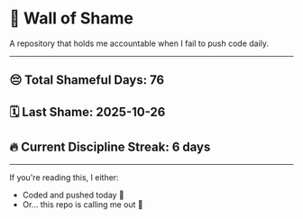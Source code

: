 # 🧱 Wall of Shame

A repository that holds me accountable when I fail to push code daily.

---

## 😔 Total Shameful Days: **76**
## 🗓️ Last Shame: **2025-10-26**
## 🔥 Current Discipline Streak: **6 days**

---

If you're reading this, I either:
- Coded and pushed today 💪
- Or... this repo is calling me out 😤
